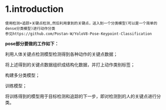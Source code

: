 # 1.introduction

```
使用检测+追踪+关键点检测,然后利用拿到的关键点，送入到一个分类模型(可以是一个简单的dense分类模型)进行动作分类
参见https://github.com/Postan-W/YoloV8-Pose-Keypoint-Classification
```

**pose部分要做的工作如下：**

利用人体关键点检测模型检测得到各种动作的关键点数据；

将上述得到的关键点数据组织成结构化数据，并打上动作类别标签；

构建多分类模型；

训练模型；

将训练得到的模型用于目标检测和追踪的下一步，即对检测到的人的关键点进行分类。